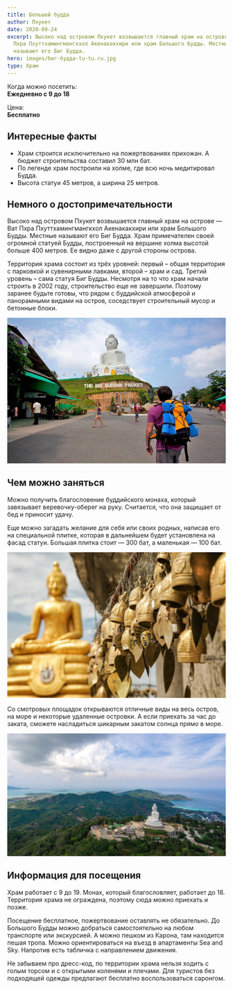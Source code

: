 ```yaml
---
title: Большой будда
author: Пхукет
date: 2020-09-24
excerpt: Высоко над островом Пхукет возвышается главный храм на острове — Ват
  Пхра Пхуттхамингмангкхол Акенакакхири или храм Большого Будды. Местные
  называют его Биг Будда.
hero: images/биг-будда-tu-tu.ru.jpg
type: Храм
---
```

Когда можно посетить:  
**Ежедневно с 9 до 18**

Цена:  
**Бесплатно**

## Интересные факты

* Храм строится исключительно на пожертвованиях прихожан. А бюджет строительства составил 30 млн бат.
* По легенде храм построили на холме, где всю ночь медитировал Будда.
* Высота статуи 45 метров, а ширина 25 метров.

## Немного о достопримечательности

Высоко над островом Пхукет возвышается главный храм на острове — Ват Пхра Пхуттхамингмангкхол Акенакакхири или храм Большого Будды. Местные называют его Биг Будда. Храм примечателен своей огромной статуей Будды, построенный на вершине холма высотой больше 400 метров. Ее видно даже с другой стороны острова.

Территория храма состоит из трёх уровней: первый – общая территория с парковкой и сувенирными лавками, второй – храм и сад. Третий уровень – сама статуя Биг Будды.
Несмотря на то что храм начали строить в 2002 году, строительство еще не завершили. Поэтому заранее будьте готовы, что рядом с буддийской атмосферой и панорамными видами на остров, соседствует строительный мусор и бетонные блоки.

![Биг Будда Большой Будда](images/pushime.com-биг-будда.jpg)

## Чем можно заняться

Можно получить благословение буддийского монаха, который завязывает веревочку-оберег на руку. Считается, что она защищает от бед и приносит удачу.

Еще можно загадать желание для себя или своих родных, написав его на специальной плитке, которая в дальнейшем будет установлена на фасад статуи. Большая плитка стоит — 300 бат, а маленькая — 100 бат.

![](images/journey-assist.com-биг-будда-2.jpg)

Со смотровых площадок открываются отличные виды на весь остров, на море и некоторые удаленные островки. А если приехать за час до заката, сможете насладиться шикарным закатом солнца прямо в море. 

![](images/journey-assist.com-биг-будда-1.jpg)

## Информация для посещения

Храм работает с 9 до 19. Монах, который благословляет, работает до 18. Территория храма не ограждена, поэтому сюда можно приехать и позже.

Посещение бесплатное, пожертвование оставлять не обязательно.
До Большого Будды можно добраться самостоятельно на любом транспорте или экскурсией. А можно пешком из Карона, там находится пешая тропа. Можно ориентироваться на въезд в апартаменты Sea and Sky. Напротив есть табличка с направлением движения.

Не забываем про дресс-код, по территории храма нельзя ходить с голым торсом и с открытыми коленями и плечами. Для туристов без подходящей одежды предлагают бесплатно воспользоваться саронгом.